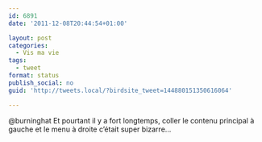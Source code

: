 ```yaml
---
id: 6891
date: '2011-12-08T20:44:54+01:00'

layout: post
categories:
  - Vis ma vie
tags:
  - tweet
format: status
publish_social: no
guid: 'http://tweets.local/?birdsite_tweet=144880151350616064'

---
```


@burninghat Et pourtant il y a fort longtemps, coller le contenu principal à gauche et le menu à droite c’était super bizarre…